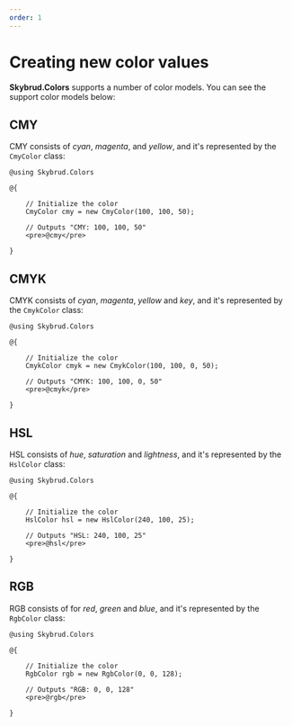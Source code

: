 ```yaml
---
order: 1
---
```


# Creating new color values

**Skybrud.Colors** supports a number of color models. You can see the support color models below:

## CMY

CMY consists of *cyan*, *magenta*, and *yellow*, and it's represented by the <code type="Skybrud.Colors.CmyColor, Skybrud.Colors">CmyColor</code> class:

```cshtml
@using Skybrud.Colors

@{

    // Initialize the color
    CmyColor cmy = new CmyColor(100, 100, 50);

    // Outputs "CMY: 100, 100, 50"
    <pre>@cmy</pre>

}
```

## CMYK

CMYK consists of *cyan*, *magenta*, *yellow* and *key*, and it's represented by the <code type="Skybrud.Colors.CmykColor, Skybrud.Colors">CmykColor</code> class:

```cshtml
@using Skybrud.Colors

@{

    // Initialize the color
    CmykColor cmyk = new CmykColor(100, 100, 0, 50);

    // Outputs "CMYK: 100, 100, 0, 50"
    <pre>@cmyk</pre>

}
```

## HSL

HSL consists of *hue*, *saturation* and *lightness*, and it's represented by the <code type="Skybrud.Colors.HslColor, Skybrud.Colors">HslColor</code> class:

```cshtml
@using Skybrud.Colors

@{

    // Initialize the color
    HslColor hsl = new HslColor(240, 100, 25);

    // Outputs "HSL: 240, 100, 25"
    <pre>@hsl</pre>

}
```

## RGB

RGB consists of for *red*, *green* and *blue*, and it's represented by the <code type="Skybrud.Colors.RgbColor, Skybrud.Colors">RgbColor</code> class:

```cshtml
@using Skybrud.Colors

@{

    // Initialize the color
    RgbColor rgb = new RgbColor(0, 0, 128);

    // Outputs "RGB: 0, 0, 128"
    <pre>@rgb</pre>

}
```